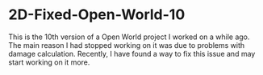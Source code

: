 # 2D-Fixed-Open-World-10
This is the 10th version of a Open World project I worked on a while ago. The main reason I had stopped working on it was due to problems with damage calculation. Recently, I have found a way to fix this issue and may start working on it more.
